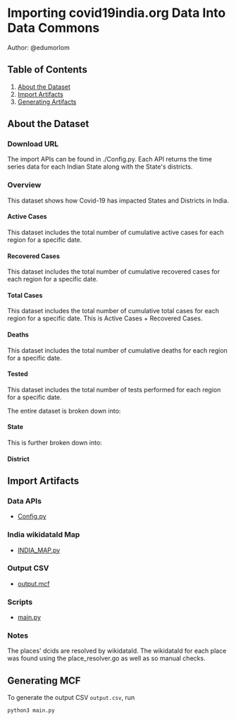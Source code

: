 
# Importing covid19india.org Data Into Data Commons

Author: @edumorlom

## Table of Contents

1. [About the Dataset](#about-the-dataset)
1. [Import Artifacts](#import-artifacts)
1. [Generating Artifacts](#generating-artifacts)

## About the Dataset

### Download URL

The import APIs can be found in ./Config.py.
Each API returns the time series data for each Indian State along with the State's districts.

### Overview

This dataset shows how Covid-19 has impacted States and Districts in India.
#### Active Cases
This dataset includes the total number of cumulative active cases for each region for a specific date.
#### Recovered Cases
This dataset includes the total number of cumulative recovered cases for each region for a specific date.
#### Total Cases
This dataset includes the total number of cumulative total cases for each region for a specific date. This is Active Cases + Recovered Cases.
#### Deaths
This dataset includes the total number of cumulative deaths for each region for a specific date.
#### Tested
This dataset includes the total number of tests performed for each region for a specific date.


The entire dataset is broken down into:
#### State
This is further broken down into:
#### District


## Import Artifacts

### Data APIs
- [Config.py](Config.py)

### India wikidataId Map
- [INDIA_MAP.py](INDIA_MAP.py)

### Output CSV
- [output.mcf](output/output.csv)

### Scripts
- [main.py](main.py)

### Notes
The places' dcids are resolved by wikidataId.
The wikidataId for each place was found using the place_resolver.go as well as so manual checks.

## Generating MCF
To generate the output CSV `output.csv`, run

``` bash
python3 main.py
```
